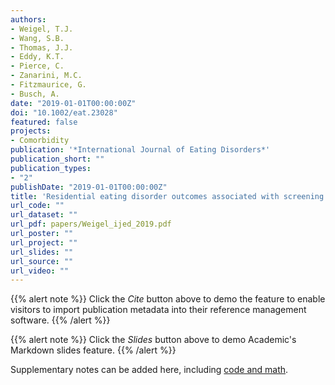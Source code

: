 ```yaml
---
authors:
- Weigel, T.J.
- Wang, S.B.
- Thomas, J.J.
- Eddy, K.T.
- Pierce, C.
- Zanarini, M.C.
- Fitzmaurice, G.
- Busch, A.
date: "2019-01-01T00:00:00Z"
doi: "10.1002/eat.23028"
featured: false
projects:
- Comorbidity
publication: '*International Journal of Eating Disorders*'
publication_short: ""
publication_types:
- "2"
publishDate: "2019-01-01T00:00:00Z"
title: 'Residential eating disorder outcomes associated with screening positive for substance use disorder and borderline personality disorder'
url_code: ""
url_dataset: ""
url_pdf: papers/Weigel_ijed_2019.pdf
url_poster: ""
url_project: ""
url_slides: ""
url_source: ""
url_video: ""
---
```



{{% alert note %}}
Click the *Cite* button above to demo the feature to enable visitors to import publication metadata into their reference management software.
{{% /alert %}}

{{% alert note %}}
Click the *Slides* button above to demo Academic's Markdown slides feature.
{{% /alert %}}

Supplementary notes can be added here, including [code and math](https://sourcethemes.com/academic/docs/writing-markdown-latex/).
